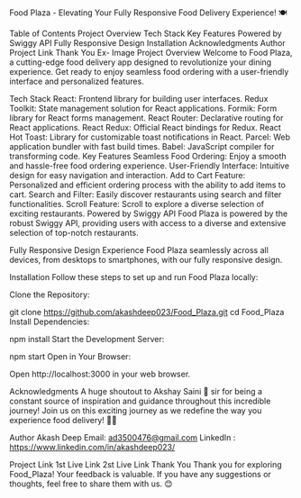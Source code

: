 Food Plaza - Elevating Your Fully Responsive Food Delivery Experience! 🍽️

Table of Contents
Project Overview
Tech Stack
Key Features
Powered by Swiggy API
Fully Responsive Design
Installation
Acknowledgments
Author
Project Link
Thank You
Ex- Image
Project Overview
Welcome to Food Plaza, a cutting-edge food delivery app designed to revolutionize your dining experience. Get ready to enjoy seamless food ordering with a user-friendly interface and personalized features.

Tech Stack
React: Frontend library for building user interfaces.
Redux Toolkit: State management solution for React applications.
Formik: Form library for React forms management.
React Router: Declarative routing for React applications.
React Redux: Official React bindings for Redux.
React Hot Toast: Library for customizable toast notifications in React.
Parcel: Web application bundler with fast build times.
Babel: JavaScript compiler for transforming code.
Key Features
Seamless Food Ordering: Enjoy a smooth and hassle-free food ordering experience.
User-Friendly Interface: Intuitive design for easy navigation and interaction.
Add to Cart Feature: Personalized and efficient ordering process with the ability to add items to cart.
Search and Filter: Easily discover restaurants using search and filter functionalities.
Scroll Feature: Scroll to explore a diverse selection of exciting restaurants.
Powered by Swiggy API
Food Plaza is powered by the robust Swiggy API, providing users with access to a diverse and extensive selection of top-notch restaurants.

Fully Responsive Design
Experience Food Plaza seamlessly across all devices, from desktops to smartphones, with our fully responsive design.

Installation
Follow these steps to set up and run Food Plaza locally:

Clone the Repository:

git clone https://github.com/akashdeep023/Food_Plaza.git
cd Food_Plaza
Install Dependencies:

npm install
Start the Development Server:

npm start
Open in Your Browser:

Open http://localhost:3000 in your web browser.

Acknowledgments
A huge shoutout to Akshay Saini 🚀 sir for being a constant source of inspiration and guidance throughout this incredible journey! Join us on this exciting journey as we redefine the way you experience food delivery! 🌮🚀

Author
Akash Deep
Email: ad3500476@gmail.com
LinkedIn : https://www.linkedin.com/in/akashdeep023/

Project Link
1st Live Link
2st Live Link
Thank You
Thank you for exploring Food_Plaza! Your feedback is valuable. If you have any suggestions or thoughts, feel free to share them with us. 😊
